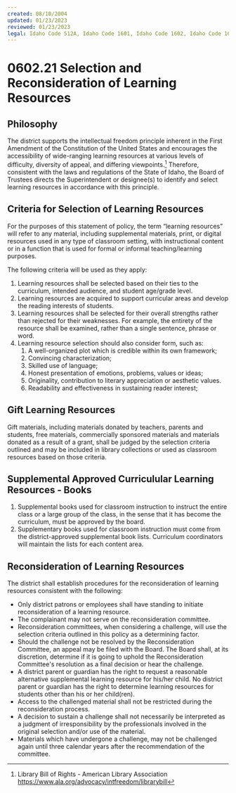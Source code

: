```yaml
---
created: 08/10/2004
updated: 01/23/2023
reviewed: 01/23/2023
legal: Idaho Code 512A, Idaho Code 1601, Idaho Code 1602, Idaho Code 1603, Idaho Code 1604, Idaho Code 1605, Idaho Code 1606, Idaho Code 1607, Idaho Code 1608, Idaho Code 1609, Idaho Code 1610, Idaho Code 1611, Idaho Code 1612, Idaho Code 1614, Idaho Code 1615, Idaho Code 1616, Idaho Code 1617, Idaho Code 1618, Idaho Code 1619, Idaho Code 1627, Idaho Code 1629, Idaho Code 1630, Idaho Code 1631, Idaho Code 1632, Idaho Code 1633
---
```


# 0602.21 Selection and Reconsideration of Learning Resources

## Philosophy

The district supports the intellectual freedom principle inherent in the First Amendment of the Constitution of the United States and encourages the accessibility of wide-ranging learning resources at various levels of difficulty, diversity of appeal, and differing viewpoints.[^library-bor] Therefore, consistent with the laws and regulations of the State of Idaho, the Board of Trustees directs the Superintendent or designee(s) to identify and select learning resources in accordance with this principle.


## Criteria for Selection of Learning Resources

For the purposes of this statement of policy, the term “learning resources” will refer to any material, including supplemental materials, print, or digital resources used in any type of classroom setting, with instructional content or in a function that is used for formal or informal teaching/learning purposes.

The following criteria will be used as they apply:

1. Learning resources shall be selected based on their ties to the curriculum, intended audience, and student
age/grade level.
1. Learning resources are acquired to support curricular areas and develop the reading interests of students.
1. Learning resources shall be selected for their overall strengths rather than rejected for their weaknesses. For example, the entirety of the resource shall be examined, rather than a single sentence, phrase or word.
1. Learning resource selection should also consider form, such as:
    1. A well-organized plot which is credible within its own framework;
    1. Convincing characterization;
    1. Skilled use of language;
    1. Honest presentation of emotions, problems, values or ideas;
    1. Originality, contribution to literary appreciation or aesthetic values.
    1. Readability and effectiveness in sustaining reader interest;

## Gift Learning Resources

Gift materials, including materials donated by teachers, parents and students, free materials, commercially sponsored materials and materials donated as a result of a grant, shall be judged by the selection criteria outlined and may be included in library collections or used as classroom resources based on those criteria.


## Supplemental Approved Curriculular Learning Resources - Books

1. Supplemental books used for classroom instruction to instruct the entire class or a large group of the class, in the sense that it has become the curriculum, must be approved by the board.
1. Supplementary books used for classroom instruction must come from the district-approved supplemental book lists. Curriculum coordinators will maintain the lists for each content area.

## Reconsideration of Learning Resources

The district shall establish procedures for the reconsideration of learning resources consistent with the following:

- Only district patrons or employees shall have standing to initiate reconsideration of a learning resource.
- The complainant may not serve on the reconsideration committee.
- Reconsideration committees, when considering a challenge, will use the selection criteria outlined in this policy as a determining factor.
- Should the challenge not be resolved by the Reconsideration Committee, an appeal may be filed with the Board. The Board shall, at its discretion, determine if it is going to uphold the Reconsideration Committee's resolution as a final decision or hear the challenge.
- A district parent or guardian has the right to request a reasonable alternative supplemental learning resource for his/her child. No district parent or guardian has the right to determine learning resources for students other than his or her child(ren).
- Access to the challenged material shall not be restricted during the reconsideration process.
- A decision to sustain a challenge shall not necessarily be interpreted as a judgment of irresponsibility by the professionals involved in the original selection and/or use of the material.
- Materials which have undergone a challenge, may not be challenged again until three calendar years after the recommendation of the committee.


[^library-bor]: Library Bill of Rights - American Library Association https://www.ala.org/advocacy/intfreedom/librarybill
